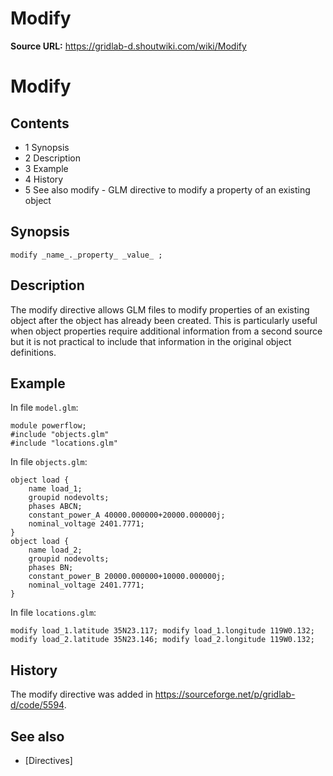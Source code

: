 # Modify

**Source URL:** https://gridlab-d.shoutwiki.com/wiki/Modify
# Modify

## Contents

  * 1 Synopsis
  * 2 Description
  * 3 Example
  * 4 History
  * 5 See also
modify \- GLM directive to modify a property of an existing object 

## Synopsis
    
    
    modify _name_._property_ _value_ ;
    

## Description

The modify directive allows GLM files to modify properties of an existing object after the object has already been created. This is particularly useful when object properties require additional information from a second source but it is not practical to include that information in the original object definitions. 

## Example

In file `model.glm`: 
    
    
    module powerflow;
    #include "objects.glm"
    #include "locations.glm"
    

In file `objects.glm`: 
    
    
    object load {
    	name load_1;
    	groupid nodevolts;
    	phases ABCN;
    	constant_power_A 40000.000000+20000.000000j;
    	nominal_voltage 2401.7771;
    }
    object load {
    	name load_2;
    	groupid nodevolts;
    	phases BN;
    	constant_power_B 20000.000000+10000.000000j;
    	nominal_voltage 2401.7771;
    }
    

In file `locations.glm`: 
    
    
    modify load_1.latitude 35N23.117; modify load_1.longitude 119W0.132;
    modify load_2.latitude 35N23.146; modify load_2.longitude 119W0.132;
    

## History

The modify directive was added in <https://sourceforge.net/p/gridlab-d/code/5594>. 

## See also

  * [Directives]
